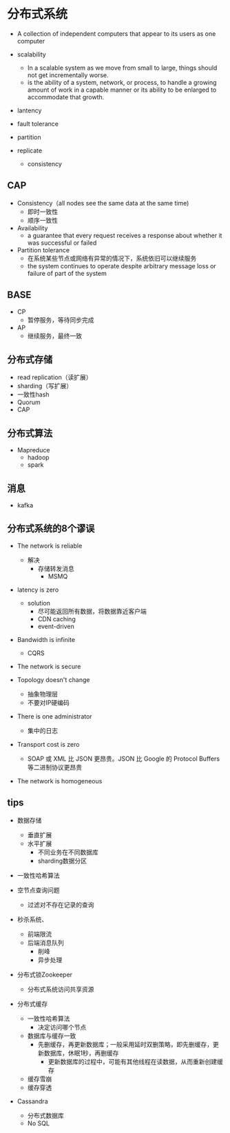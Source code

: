 
# 分布式系统
+ A collection of independent computers that appear to its users as one computer

+ scalability
    + In a scalable system as we move from small to large, things should not get incrementally worse. 
    + is the ability of a system, network, or process, to handle a growing amount of work in a capable manner or its ability to be enlarged to accommodate that growth.
+ lantency
+ fault tolerance

+ partition 
+ replicate
    + consistency


## CAP

+ Consistency（all nodes see the same data at the same time)
    + 即时一致性
    + 顺序一致性
+ Availability
    + a guarantee that every request receives a response about whether it was successful or failed
+ Partition tolerance
    + 在系统某些节点或网络有异常的情况下，系统依旧可以继续服务
    + the system continues to operate despite arbitrary message loss or failure of part of the system

## BASE

+ CP
    + 暂停服务，等待同步完成
+ AP
    + 继续服务，最终一致


## 分布式存储
+ read replication（读扩展）
+ sharding（写扩展）
+ 一致性hash
+ Quorum
+ CAP

## 分布式算法
+ Mapreduce
    + hadoop
    + spark

## 消息
+ kafka


## 分布式系统的8个谬误
+ The network is reliable
    + 解决
        + 存储转发消息
            + MSMQ

+ latency is zero
    + solution
        + 尽可能返回所有数据，将数据靠近客户端
        + CDN caching
        + event-driven

+ Bandwidth is infinite
    + CQRS

+ The network is secure

+ Topology doesn't change
    + 抽象物理层
    + 不要对IP硬编码

+ There is one administrator
    + 集中的日志

+ Transport cost is zero
    + SOAP 或 XML 比 JSON 更昂贵。JSON 比 Google 的 Protocol Buffers 等二进制协议更昂贵

+ The network is homogeneous


## tips

+ 数据存储
    + 垂直扩展
    + 水平扩展
        + 不同业务在不同数据库
        + sharding数据分区

+ 一致性哈希算法

+ 空节点查询问题
    + 过滤对不存在记录的查询

+ 秒杀系统、
    + 前端限流
    + 后端消息队列
        + 削峰
        + 异步处理

+ 分布式锁Zookeeper
    + 分布式系统访问共享资源

+ 分布式缓存
    + 一致性哈希算法
        + 决定访问哪个节点
    + 数据库与缓存一致
        + 先删缓存，再更新数据库；一般采用延时双删策略，即先删缓存，更新数据库，休眠1秒，再删缓存
            + 更新数据库的过程中，可能有其他线程在读数据，从而重新创建缓存
    + 缓存雪崩
    + 缓存穿透

+ Cassandra
    + 分布式数据库
    + No SQL




